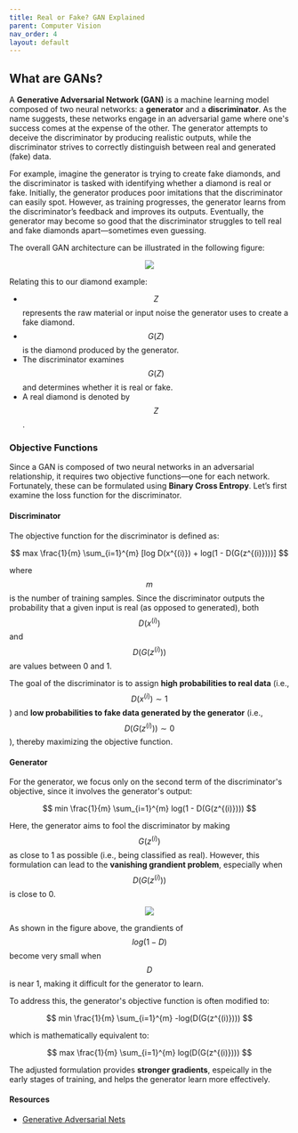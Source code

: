```yaml
---
title: Real or Fake? GAN Explained
parent: Computer Vision
nav_order: 4
layout: default
---
```


## What are GANs?

A **Generative Adversarial Network (GAN)** is a machine learning model composed of two neural networks: a **generator** and a **discriminator**. As the name suggests, these networks engage in an adversarial game where one's success comes at the expense of the other. The generator attempts to deceive the discriminator by producing realistic outputs, while the discriminator strives to correctly distinguish between real and generated (fake) data.

For example, imagine the generator is trying to create fake diamonds, and the discriminator is tasked with identifying whether a diamond is real or fake. Initially, the generator produces poor imitations that the discriminator can easily spot. However, as training progresses, the generator learns from the discriminator’s feedback and improves its outputs. Eventually, the generator may become so good that the discriminator struggles to tell real and fake diamonds apart—sometimes even guessing.

The overall GAN architecture can be illustrated in the following figure:

<p align="center">
  <img src="https://github.com/user-attachments/assets/a165be33-10f6-4135-9474-dfcaffda9a60">
</p>

Relating this to our diamond example:

- $$Z$$ represents the raw material or input noise the generator uses to create a fake diamond.
- $$G(Z)$$ is the diamond produced by the generator.
- The discriminator examines $$G(Z)$$ and determines whether it is real or fake.
- A real diamond is denoted by $$Z$$.

### Objective Functions

Since a GAN is composed of two neural networks in an adversarial relationship, it requires two objective functions—one for each network. Fortunately, these can be formulated using **Binary Cross Entropy**. Let’s first examine the loss function for the discriminator.

#### Discriminator

The objective function for the discriminator is defined as:

$$ max \frac{1}{m} \sum_{i=1}^{m} [log D(x^{(i)}) + log(1 - D(G(z^{(i)})))] $$

where $$m$$ is the number of training samples. Since the discriminator outputs the probability that a given input is real (as opposed to generated), both $$ D(x^{(i)}) $$ and $$ D(G(z^{(i)})) $$ are values between 0 and 1. 

The goal of the discriminator is to assign **high probabilities to real data** (i.e., $$ D(x^{(i)}) \sim 1$$) and **low probabilities to fake data generated by the generator** (i.e., $$ D(G(z^{(i)}))\sim 0 $$), thereby maximizing the objective function.

#### Generator

For the generator, we focus only on the second term of the discriminator's objective, since it involves the generator's output:

$$ min \frac{1}{m} \sum_{i=1}^{m} log(1 - D(G(z^{(i)}))) $$

Here, the generator aims to fool the discriminator by making $$ G(z^{(i)}) $$ as close to 1 as possible (i.e., being classified as real). However, this formulation can lead to the **vanishing grandient problem**, especially when $$ D(G(z^{(i)})) $$ is close to 0.

<p align="center">
  <img src="https://github.com/user-attachments/assets/2239cecd-5965-4cd9-b9d5-2290cff4d218">
</p>

As shown in the figure above, the grandients of $$ log (1-D) $$ become very small when $$D$$ is near 1, making it difficult for the generator to learn. 

To address this, the generator's objective function is often modified to:

$$ min \frac{1}{m} \sum_{i=1}^{m} -log(D(G(z^{(i)}))) $$

which is mathematically equivalent to:

$$ max \frac{1}{m} \sum_{i=1}^{m} log(D(G(z^{(i)}))) $$

The adjusted formulation provides **stronger gradients**, espeically in the early stages of training, and helps the generator learn more effectively.

#### Resources
- [Generative Adversarial Nets](https://arxiv.org/pdf/1406.2661)
